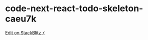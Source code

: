 # code-next-react-todo-skeleton-caeu7k

[Edit on StackBlitz ⚡️](https://stackblitz.com/edit/code-next-react-todo-skeleton-caeu7k)